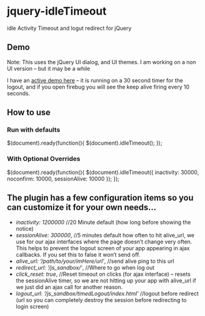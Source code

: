 # jquery-idleTimeout


idle Activity Timeout and logut redirect for jQuery

## Demo

Note:  This uses the jQuery UI dialog, and UI themes.  I am working on a non UI version – but it may be a while

I have an [active demo here](http://www.philpalmieri.com/js_sandbox/timedLogout/) – it is running on a 30 second timer for the logout, and if you open firebug you will see the keep alive firing every 10 seconds.

## How to use

### Run with defaults
  
  $(document).ready(function(){
    $(document).idleTimeout();
  });


### With Optional Overrides

  $(document).ready(function(){
    $(document).idleTimeout({
      inactivity: 30000,
      noconfirm: 10000,
      sessionAlive: 10000
    });
  });

## The plugin has a few configuration items so you can customize it for your own needs…

- *inactivity: 1200000* //20 Minute default (how long before showing the notice)
- *sessionAlive: 300000*, //5 minutes default how often to hit alive_url, we use for our ajax interfaces where the page doesn’t change very often. This helps to prevent the logout screen of your app appearing in ajax callbacks.  If you set this to false it won’t send off.
- *alive_url: ‘/path/to/your/imHere/url’*, //send alive ping to this url
- *redirect_url: ‘/js_sandbox/’*, //Where to go when log out
- *click_reset: true*, //Reset timeout on clicks (for ajax interface) – resets the sessionAlive timer, so we are not hitting up your app with alive_url if we just did an ajax call for another  reason.
- *logout_url: ‘/js_sandbox/timedLogout/index.html’* //logout before redirect (url so you can completely destroy the session before redirecting to login screen)
